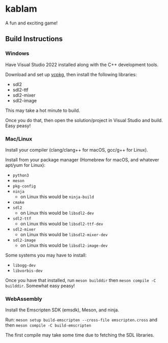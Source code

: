 # kablam

A fun and exciting game!

## Build Instructions

### Windows

Have Visual Studio 2022 installed along with the C++ development tools.

Download and set up [vcpkg](https://learn.microsoft.com/en-us/vcpkg/get_started/overview), then install the following libraries:

* sdl2
* sdl2-ttf
* sdl2-mixer
* sdl2-image

This may take a hot minute to build.

Once you do that, then open the solution/project in Visual Studio and build. Easy peasy!

### Mac/Linux

Install your compiler (clang/clang++ for macOS, gcc/g++ for Linux).

Install from your package manager (Homebrew for macOS, and whatever apt/yum for Linux):

* `python3`
* `meson`
* `pkg-config`
* `ninja`
  * on Linux this would be `ninja-build`
* `cmake`
* `sdl2`
  * on Linux this would be `libsdl2-dev`
* `sdl2-ttf`
  * on Linux this would be `libsdl2-ttf-dev`
* `sdl2-mixer`
  * on Linux this would be `libsdl2-mixer-dev`
* `sdl2-image`
  * on Linux this would be `libsdl2-image-dev`

Some systems you may have to install:
  * `libogg-dev`
  * `libvorbis-dev`

Once you have that installed, run `meson builddir` then `meson compile -C builddir`. Somewhat easy peasy!

### WebAssembly

Install the Emscripten SDK (emsdk), Meson, and ninja.

Run: `meson setup build-emscripten --cross-file emscripten.cross` and then `meson compile -C build-emscripten`

The first compile may take some time due to fetching the SDL libraries.
